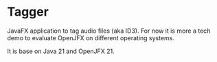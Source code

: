 # Tagger
JavaFX application to tag audio files (aka ID3). For now it is more a tech demo to evaluate OpenJFX on different operating systems.

It is base on Java 21 and OpenJFX 21.
